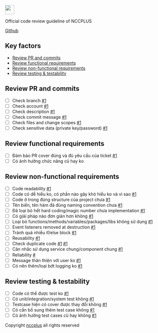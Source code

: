 <img src="https://avatars.githubusercontent.com/u/57796807?s=200&v=4" width="30" />

Official code review guideline of NCCPLUS

[Github](https://github.com/nccasia/code-review)

## Key factors

- [Review PR and commits](#review-pr-and-commits)
- [Review functional requirements](#review-functional-requirements)
- [Review non-functional requirements](#review-non-functional-requirements)
- [Review testing & testability](#review-testing-testability)

## Review PR and commits

- [ ] Check branch [#1](#)
- [ ] Check account [#1](#)
- [ ] Check description [#1](#)
- [ ] Check commit message [#1](#)
- [ ] Check files and change scopes [#1](#)
- [ ] Check sensitive data (private key/password) [#1](#)

## Review functional requirements

- [ ] Đảm bảo PR cover đúng và đủ yêu cầu của ticket [#1](#)
- [ ] Có ảnh hưởng chức năng cũ hay ko 

## Review non-functional requirements
- [ ] Code readability [#1](#)
- [ ] Code có dễ hiểu ko, có phần nào gây khó hiểu ko và vì sao [#1](#)
- [ ] Code ở trong đúng structure của project chưa [#1](#)
- [ ] Tên biến, tên hàm đã đúng naming convention chưa [#1](#)
- [ ] Đã loại bỏ hết hard coding/magic number chưa implementation [#1](#)
- [ ] Có giải pháp nào đơn giản hơn không  [#1](#)
- [ ] Loại bỏ functions/methods/variables/packages/libs không sử dụng  [#1](#)
- [ ] Event listeners removed at destruction  [#1](#)
- [ ] Tránh quá nhiều if/else block  [#1](#)
- [ ] Reusability  [#1](#)
- [ ] Check duplicate code [#1](#)  [#1](#)
- [ ] Cân nhắc sử dụng service chung/component chung  [#1](#)
- [ ] Reliability [#](#1)
- [ ] Message thân thiện với user ko [#1](#)
- [ ] Có nên thêm/loại bớt logging ko [#1](#)

## Review testing & testability 
- [ ] Code có thể được test ko [#1](#)
- [ ] Có unit/integration/system test không [#1](#)
- [ ] Testcase hiện có cover được thay đổi không [#1](#)
- [ ] Có cần bổ sung thêm test case không [#1](#)
- [ ] Có ảnh hưởng test cases cũ hay không [#1](#)

Copyright [nccplus](https://ncc.asia) all rights reserved
